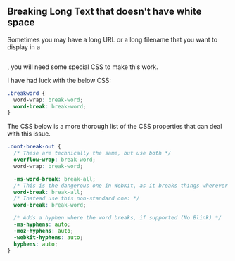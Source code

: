 ## Breaking Long Text that doesn't have white space
Sometimes you may have a long URL or a long filename that you want to display in a 
<pre><div></pre>, you will need some special CSS to make this work.
I have had luck with the below CSS:
```css
.breakword {
  word-wrap: break-word;
  word-break: break-word;
}
```
The CSS below is a more thorough list of the CSS properties that can deal with this issue.
```css
.dont-break-out {
  /* These are technically the same, but use both */
  overflow-wrap: break-word;
  word-wrap: break-word;

  -ms-word-break: break-all;
  /* This is the dangerous one in WebKit, as it breaks things wherever */
  word-break: break-all;
  /* Instead use this non-standard one: */
  word-break: break-word;

  /* Adds a hyphen where the word breaks, if supported (No Blink) */
  -ms-hyphens: auto;
  -moz-hyphens: auto;
  -webkit-hyphens: auto;
  hyphens: auto;
}
```
